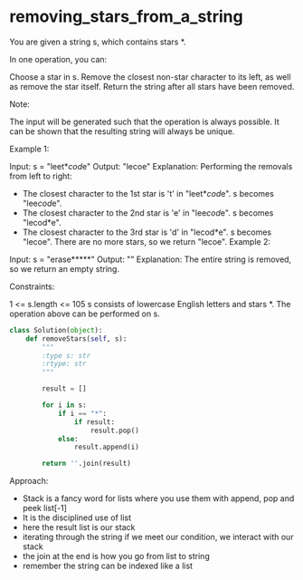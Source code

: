 # removing_stars_from_a_string

You are given a string s, which contains stars \*.

In one operation, you can:

Choose a star in s.
Remove the closest non-star character to its left, as well as remove the star itself.
Return the string after all stars have been removed.

Note:

The input will be generated such that the operation is always possible.
It can be shown that the resulting string will always be unique.

Example 1:

Input: s = "leet\**cod*e"
Output: "lecoe"
Explanation: Performing the removals from left to right:

- The closest character to the 1st star is 't' in "leet\**cod*e". s becomes "lee*cod*e".
- The closest character to the 2nd star is 'e' in "lee*cod*e". s becomes "lecod\*e".
- The closest character to the 3rd star is 'd' in "lecod\*e". s becomes "lecoe".
  There are no more stars, so we return "lecoe".
  Example 2:

Input: s = "erase**\***"
Output: ""
Explanation: The entire string is removed, so we return an empty string.

Constraints:

1 <= s.length <= 105
s consists of lowercase English letters and stars \*.
The operation above can be performed on s.

```Python
class Solution(object):
    def removeStars(self, s):
        """
        :type s: str
        :rtype: str
        """

        result = []

        for i in s:
            if i == "*":
                if result:
                    result.pop()
            else:
                result.append(i)

        return ''.join(result)
```

Approach:

- Stack is a fancy word for lists where you use them with append, pop and peek list[-1]
- It is the disciplined use of list
- here the result list is our stack
- iterating through the string if we meet our condition, we interact with our stack
- the join at the end is how you go from list to string
- remember the string can be indexed like a list
